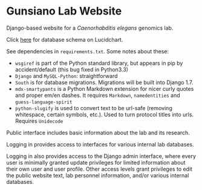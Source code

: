 Gunsiano Lab Website
====================

Django-based website for a _Caenorhabditis elegans_ genomics lab.

Click
[here](https://www.lucidchart.com/documents/view/492c-0ebc-51d33178-9110-78400a001d4e)
for database schema on Lucidchart.

See dependencies in `requirements.txt`. Some notes about these:
* `wsgiref` is part of the Python standard library, but appears in pip by
accident/default (this bug fixed in Python3.3)
* `Django` and `MySQL-Python`: straightforward
* `South` is for database migrations. Migrations will be built into Django 1.7.
* `mdx-smartypants` is a Python Markdown extension for nicer curly quotes
and proper em/en dashes. It requires `Markdown`, `namedentities`
and `guess-language-spirit`
* `python-slugify` is used to convert text to be url-safe (removing whitespace,
certain symbols, etc.). Used to turn protocol titles into urls. Requires
`Unidecode`

Public interface includes basic information about the lab and its research.

Logging in provides access to interfaces for various internal lab databases.

Logging in also provides access to the Django admin interface,
where every user is minimally granted update privileges for limited
information about their own user and user profile.
Other access levels grant privileges to edit the public website text,
lab personnel information, and/or various internal databases.
